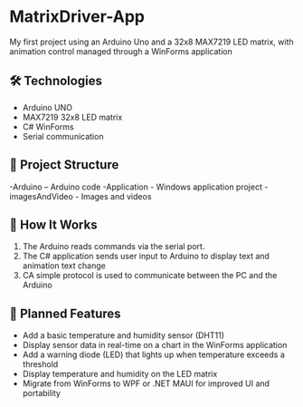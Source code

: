 # MatrixDriver-App
My first project using an Arduino Uno and a 32x8 MAX7219 LED matrix, with animation control managed through a WinForms application

## 🛠️ Technologies
- Arduino UNO
- MAX7219 32x8 LED matrix
- C# WinForms
-  Serial communication
 
 ## 📂 Project Structure
-Arduino – Arduino code
-Application - Windows application project
-imagesAndVideo - Images and videos 

## 🚀 How It Works

1. The Arduino reads commands via the serial port.
2. The C# application sends user input to Arduino to display text and animation text change
3. CA simple protocol is used to communicate between the PC and the Arduino


## 🧰 Planned Features
- Add a basic temperature and humidity sensor (DHT11)
- Display sensor data in real-time on a chart in the WinForms application
- Add a warning diode (LED) that lights up when temperature exceeds a threshold
- Display temperature and humidity on the LED matrix
- Migrate from WinForms to WPF or .NET MAUI for improved UI and portability
